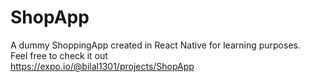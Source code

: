 # ShopApp
A dummy ShoppingApp created in React Native for learning purposes.<br />
Feel free to check it out <br />
https://expo.io/@bilal1301/projects/ShopApp

